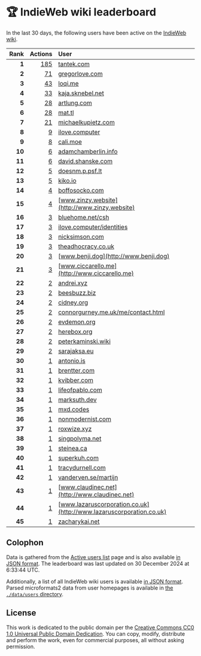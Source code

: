 # 🏆 IndieWeb wiki leaderboard

In the last 30 days, the following users have been active on the [IndieWeb wiki](https://indieweb.org).

| Rank | Actions | User |
|-----:|--------:|:-----|
| **1** | [185](https://indieweb.org/Special:Contributions/Tantek.com) | [tantek.com](http://tantek.com) |
| **2** | [71](https://indieweb.org/Special:Contributions/Gregorlove.com) | [gregorlove.com](http://gregorlove.com) |
| **3** | [43](https://indieweb.org/Special:Contributions/Loqi.me) | [loqi.me](http://loqi.me) |
| **4** | [33](https://indieweb.org/Special:Contributions/Kaja.sknebel.net) | [kaja.sknebel.net](http://kaja.sknebel.net) |
| **5** | [28](https://indieweb.org/Special:Contributions/Artlung.com) | [artlung.com](http://artlung.com) |
| **6** | [28](https://indieweb.org/Special:Contributions/Mat.tl) | [mat.tl](http://mat.tl) |
| **7** | [21](https://indieweb.org/Special:Contributions/Michaelkupietz.com) | [michaelkupietz.com](http://michaelkupietz.com) |
| **8** | [9](https://indieweb.org/Special:Contributions/Ilove.computer) | [ilove.computer](http://ilove.computer) |
| **9** | [8](https://indieweb.org/Special:Contributions/Cali.moe) | [cali.moe](http://cali.moe) |
| **10** | [6](https://indieweb.org/Special:Contributions/Adamchamberlin.info) | [adamchamberlin.info](http://adamchamberlin.info) |
| **11** | [6](https://indieweb.org/Special:Contributions/David.shanske.com) | [david.shanske.com](http://david.shanske.com) |
| **12** | [5](https://indieweb.org/Special:Contributions/Doesnm.p.psf.lt) | [doesnm.p.psf.lt](http://doesnm.p.psf.lt) |
| **13** | [5](https://indieweb.org/Special:Contributions/Kiko.io) | [kiko.io](http://kiko.io) |
| **14** | [4](https://indieweb.org/Special:Contributions/Boffosocko.com) | [boffosocko.com](http://boffosocko.com) |
| **15** | [4](https://indieweb.org/Special:Contributions/Www.zinzy.website) | [www.zinzy.website](http://www.zinzy.website) |
| **16** | [3](https://indieweb.org/Special:Contributions/Bluehome.net_csh) | [bluehome.net/csh](http://bluehome.net/csh) |
| **17** | [3](https://indieweb.org/Special:Contributions/Ilove.computer_identities) | [ilove.computer/identities](http://ilove.computer/identities) |
| **18** | [3](https://indieweb.org/Special:Contributions/Nicksimson.com) | [nicksimson.com](http://nicksimson.com) |
| **19** | [3](https://indieweb.org/Special:Contributions/Theadhocracy.co.uk) | [theadhocracy.co.uk](http://theadhocracy.co.uk) |
| **20** | [3](https://indieweb.org/Special:Contributions/Www.benji.dog) | [www.benji.dog](http://www.benji.dog) |
| **21** | [3](https://indieweb.org/Special:Contributions/Www.ciccarello.me) | [www.ciccarello.me](http://www.ciccarello.me) |
| **22** | [2](https://indieweb.org/Special:Contributions/Andrei.xyz) | [andrei.xyz](http://andrei.xyz) |
| **23** | [2](https://indieweb.org/Special:Contributions/Beesbuzz.biz) | [beesbuzz.biz](http://beesbuzz.biz) |
| **24** | [2](https://indieweb.org/Special:Contributions/Cidney.org) | [cidney.org](http://cidney.org) |
| **25** | [2](https://indieweb.org/Special:Contributions/Connorgurney.me.uk_me_contact.html) | [connorgurney.me.uk/me/contact.html](http://connorgurney.me.uk/me/contact.html) |
| **26** | [2](https://indieweb.org/Special:Contributions/Evdemon.org) | [evdemon.org](http://evdemon.org) |
| **27** | [2](https://indieweb.org/Special:Contributions/Herebox.org) | [herebox.org](http://herebox.org) |
| **28** | [2](https://indieweb.org/Special:Contributions/Peterkaminski.wiki) | [peterkaminski.wiki](http://peterkaminski.wiki) |
| **29** | [2](https://indieweb.org/Special:Contributions/Sarajaksa.eu) | [sarajaksa.eu](http://sarajaksa.eu) |
| **30** | [1](https://indieweb.org/Special:Contributions/Antonio.is) | [antonio.is](http://antonio.is) |
| **31** | [1](https://indieweb.org/Special:Contributions/Brentter.com) | [brentter.com](http://brentter.com) |
| **32** | [1](https://indieweb.org/Special:Contributions/Kvibber.com) | [kvibber.com](http://kvibber.com) |
| **33** | [1](https://indieweb.org/Special:Contributions/Lifeofpablo.com) | [lifeofpablo.com](http://lifeofpablo.com) |
| **34** | [1](https://indieweb.org/Special:Contributions/Marksuth.dev) | [marksuth.dev](http://marksuth.dev) |
| **35** | [1](https://indieweb.org/Special:Contributions/Mxd.codes) | [mxd.codes](http://mxd.codes) |
| **36** | [1](https://indieweb.org/Special:Contributions/Nonmodernist.com) | [nonmodernist.com](http://nonmodernist.com) |
| **37** | [1](https://indieweb.org/Special:Contributions/Roxwize.xyz) | [roxwize.xyz](http://roxwize.xyz) |
| **38** | [1](https://indieweb.org/Special:Contributions/Singpolyma.net) | [singpolyma.net](http://singpolyma.net) |
| **39** | [1](https://indieweb.org/Special:Contributions/Steinea.ca) | [steinea.ca](http://steinea.ca) |
| **40** | [1](https://indieweb.org/Special:Contributions/Superkuh.com) | [superkuh.com](http://superkuh.com) |
| **41** | [1](https://indieweb.org/Special:Contributions/Tracydurnell.com) | [tracydurnell.com](http://tracydurnell.com) |
| **42** | [1](https://indieweb.org/Special:Contributions/Vanderven.se_martijn) | [vanderven.se/martijn](http://vanderven.se/martijn) |
| **43** | [1](https://indieweb.org/Special:Contributions/Www.claudinec.net) | [www.claudinec.net](http://www.claudinec.net) |
| **44** | [1](https://indieweb.org/Special:Contributions/Www.lazaruscorporation.co.uk) | [www.lazaruscorporation.co.uk](http://www.lazaruscorporation.co.uk) |
| **45** | [1](https://indieweb.org/Special:Contributions/Zacharykai.net) | [zacharykai.net](http://zacharykai.net) |


## Colophon

Data is gathered from the [Active users list](https://indieweb.org/Special:ActiveUsers) page and is also available [in JSON format](https://github.com/jgarber623/indieweb-wiki-leaderboard/blob/main/data/leaderboard.json). The leaderboard was last updated on 30 December 2024 at 6:33:44 UTC.

Additionally, a list of all IndieWeb wiki users is available [in JSON format](https://github.com/jgarber623/indieweb-wiki-leaderboard/blob/main/data/users.json). Parsed microformats2 data from user homepages is available in [the `./data/users` directory](https://github.com/jgarber623/indieweb-wiki-leaderboard/blob/main/data/users).

## License

This work is dedicated to the public domain per the [Creative Commons CC0 1.0 Universal Public Domain Dedication](https://creativecommons.org/publicdomain/zero/1.0/). You can copy, modify, distribute and perform the work, even for commercial purposes, all without asking permission.
